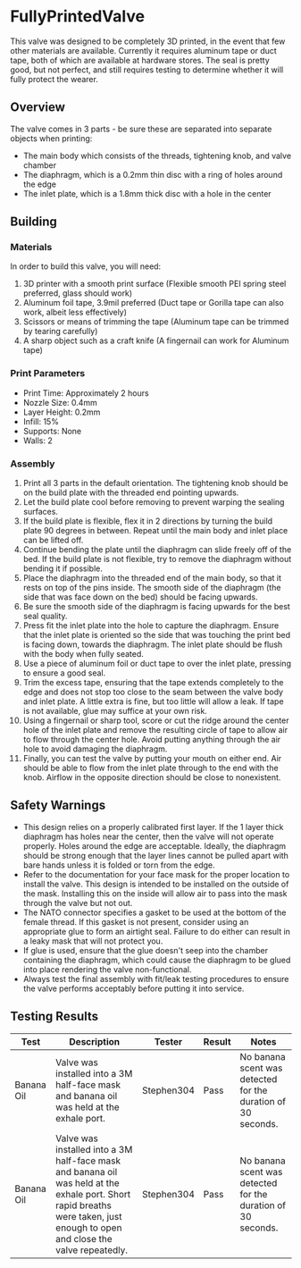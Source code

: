 # FullyPrintedValve

This valve was designed to be completely 3D printed, in the event that few other materials are available. Currently it requires aluminum tape or duct tape, both of which are available at hardware stores. The seal is pretty good, but not perfect, and still requires testing to determine whether it will fully protect the wearer.

## Overview

The valve comes in 3 parts - be sure these are separated into separate objects when printing:

* The main body which consists of the threads, tightening knob, and valve chamber
* The diaphragm, which is a 0.2mm thin disc with a ring of holes around the edge
* The inlet plate, which is a 1.8mm thick disc with a hole in the center

## Building

### Materials

In order to build this valve, you will need:
1. 3D printer with a smooth print surface (Flexible smooth PEI spring steel preferred, glass should work)
2. Aluminum foil tape, 3.9mil preferred (Duct tape or Gorilla tape can also work, albeit less effectively)
3. Scissors or means of trimming the tape (Aluminum tape can be trimmed by tearing carefully)
4. A sharp object such as a craft knife (A fingernail can work for Aluminum tape)

### Print Parameters
* Print Time: Approximately 2 hours
* Nozzle Size: 0.4mm
* Layer Height: 0.2mm
* Infill: 15%
* Supports: None
* Walls: 2

### Assembly

1. Print all 3 parts in the default orientation. The tightening knob should be on the build plate with the threaded end pointing upwards.
2. Let the build plate cool before removing to prevent warping the sealing surfaces.
3. If the build plate is flexible, flex it in 2 directions by turning the build plate 90 degrees in between. Repeat until the main body and inlet place can be lifted off.
4. Continue bending the plate until the diaphragm can slide freely off of the bed. If the build plate is not flexible, try to remove the diaphragm without bending it if possible.
5. Place the diaphragm into the threaded end of the main body, so that it rests on top of the pins inside. The smooth side of the diaphragm (the side that was face down on the bed) should be facing upwards.
6. Be sure the smooth side of the diaphragm is facing upwards for the best seal quality.
7. Press fit the inlet plate into the hole to capture the diaphragm. Ensure that the inlet plate is oriented so the side that was touching the print bed is facing down, towards the diaphragm. The inlet plate should be flush with the body when fully seated.
8. Use a piece of aluminum foil or duct tape to over the inlet plate, pressing to ensure a good seal.
9. Trim the excess tape, ensuring that the tape extends completely to the edge and does not stop too close to the seam between the valve body and inlet plate. A little extra is fine, but too little will allow a leak. If tape is not available, glue may suffice at your own risk.
10. Using a fingernail or sharp tool, score or cut the ridge around the center hole of the inlet plate and remove the resulting circle of tape to allow air to flow through the center hole. Avoid putting anything through the air hole to avoid damaging the diaphragm.
11. Finally, you can test the valve by putting your mouth on either end. Air should be able to flow from the inlet plate through to the end with the knob. Airflow in the opposite direction should be close to nonexistent.

## Safety Warnings

* This design relies on a properly calibrated first layer. If the 1 layer thick diaphragm has holes near the center, then the valve will not operate properly. Holes around the edge are acceptable. Ideally, the diaphragm should be strong enough that the layer lines cannot be pulled apart with bare hands unless it is folded or torn from the edge.
* Refer to the documentation for your face mask for the proper location to install the valve. This design is intended to be installed on the outside of the mask. Installing this on the inside will allow air to pass into the mask through the valve but not out.
* The NATO connector specifies a gasket to be used at the bottom of the female thread. If this gasket is not present, consider using an appropriate glue to form an airtight seal. Failure to do either can result in a leaky mask that will not protect you.
* If glue is used, ensure that the glue doesn't seep into the chamber containing the diaphragm, which could cause the diaphragm to be glued into place rendering the valve non-functional.
* Always test the final assembly with fit/leak testing procedures to ensure the valve performs acceptably before putting it into service.

## Testing Results
| Test | Description | Tester | Result | Notes |
| - | - | - | - | - |
| Banana Oil | Valve was installed into a 3M half-face mask and banana oil was held at the exhale port. | Stephen304 | Pass |  No banana scent was detected for the duration of 30 seconds. |
| Banana Oil | Valve was installed into a 3M half-face mask and banana oil was held at the exhale port. Short rapid breaths were taken, just enough to open and close the valve repeatedly. | Stephen304 | Pass |  No banana scent was detected for the duration of 30 seconds. |
